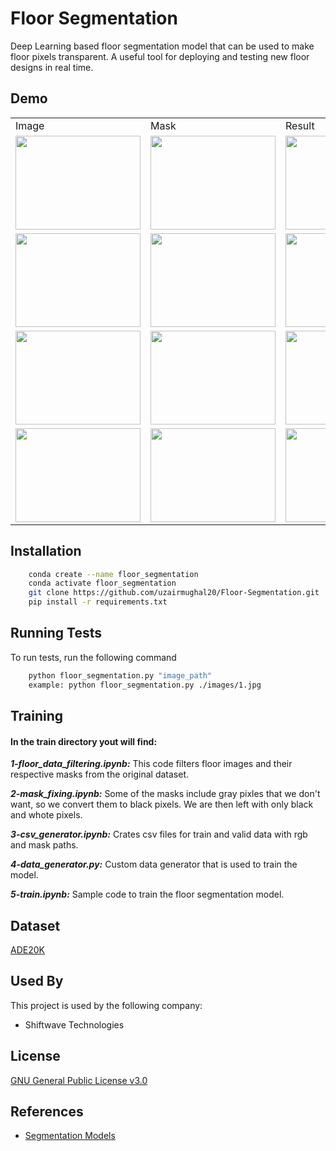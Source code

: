 # Floor Segmentation

Deep Learning based floor segmentation model that can be used to make floor pixels transparent. A useful tool for deploying and testing new floor designs in real time.

## Demo

<table>
  <tr>
    <td>Image</td>
     <td>Mask</td>
     <td>Result</td>
  </tr>
  <tr>
    <td><img src="https://github.com/uzairmughal20/Floor-Segmentation/blob/master/images/3.jpg" width="200" height="150"></td>
    <td><img src="https://github.com/uzairmughal20/Floor-Segmentation/blob/master/masks/3.png" width="200" height="150"></td>
    <td><img src="https://github.com/uzairmughal20/Floor-Segmentation/blob/master/results/3.png" width="200" height="150"0></td>
  </tr>
  <tr>
    <td><img src="https://github.com/uzairmughal20/Floor-Segmentation/blob/master/images/1.jpg" width="200" height="150"></td>
    <td><img src="https://github.com/uzairmughal20/Floor-Segmentation/blob/master/masks/1.png" width="200" height="150"></td>
    <td><img src="https://github.com/uzairmughal20/Floor-Segmentation/blob/master/results/1.png" width="200" height="150"0></td>
  </tr>
  <tr>
    <td><img src="https://github.com/uzairmughal20/Floor-Segmentation/blob/master/images/4.jpg" width="200" height="150"></td>
    <td><img src="https://github.com/uzairmughal20/Floor-Segmentation/blob/master/masks/4.png" width="200" height="150"></td>
    <td><img src="https://github.com/uzairmughal20/Floor-Segmentation/blob/master/results/4.png" width="200" height="150"0></td>
  </tr>
  <tr>
    <td><img src="https://github.com/uzairmughal20/Floor-Segmentation/blob/master/images/7.jpg" width="200" height="150"></td>
    <td><img src="https://github.com/uzairmughal20/Floor-Segmentation/blob/master/masks/7.png" width="200" height="150"></td>
    <td><img src="https://github.com/uzairmughal20/Floor-Segmentation/blob/master/results/7.png" width="200" height="150"0></td>
  </tr>
 </table>
 
## Installation

```bash
    conda create --name floor_segmentation
    conda activate floor_segmentation
    git clone https://github.com/uzairmughal20/Floor-Segmentation.git
    pip install -r requirements.txt
```

## Running Tests

To run tests, run the following command

```bash
    python floor_segmentation.py "image_path"
    example: python floor_segmentation.py ./images/1.jpg
```

## Training

#### In the train directory yout will find:

**_1-floor_data_filtering.ipynb:_** This code filters floor images and their respective masks from the original dataset.

**_2-mask_fixing.ipynb:_** Some of the masks include gray pixles that we don't want, so we convert them to black pixels. We are then left with only black and whote pixels.

**_3-csv_generator.ipynb:_** Crates csv files for train and valid data with rgb and mask paths.

**_4-data_generator.py:_** Custom data generator that is used to train the model.

**_5-train.ipynb:_** Sample code to train the floor segmentation model.

## Dataset

[ADE20K](https://groups.csail.mit.edu/vision/datasets/ADE20K/)

## Used By

This project is used by the following company:

- Shiftwave Technologies

## License

[GNU General Public License v3.0](https://choosealicense.com/licenses/gpl-3.0/)

## References

- [Segmentation Models](https://github.com/qubvel/segmentation_models)
